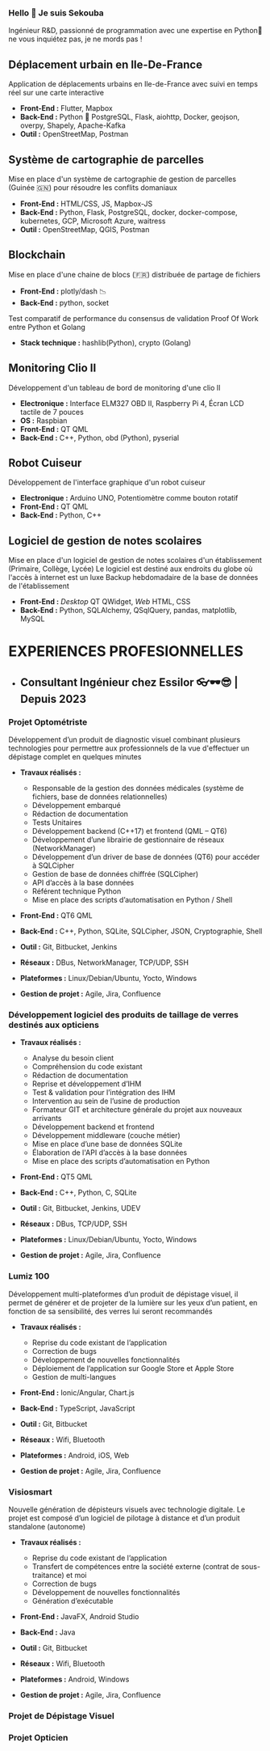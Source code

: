 ### Hello 👋 Je suis Sekouba

Ingénieur R&D, passionné de programmation avec une expertise en Python🐍 ne vous inquiétez pas, je ne mords pas !

## Déplacement urbain en Ile-De-France

Application de déplacements urbains en Ile-de-France avec suivi en temps réel sur une carte interactive
- **Front-End :** Flutter, Mapbox
- **Back-End :** Python 🐍 PostgreSQL, Flask, aiohttp, Docker, geojson, overpy, Shapely, Apache-Kafka
- **Outil :** OpenStreetMap, Postman

##  Système de cartographie de parcelles

Mise en place d'un système de cartographie de gestion de parcelles (Guinée 🇬🇳) pour résoudre les conflits domaniaux
- **Front-End :** HTML/CSS, JS, Mapbox-JS
- **Back-End :** Python, Flask, PostgreSQL, docker, docker-compose, kubernetes, GCP, Microsoft Azure, waitress
- **Outil :** OpenStreetMap, QGIS, Postman

##  Blockchain

Mise en place d'une chaine de blocs (🇫🇷) distribuée de partage de fichiers
- **Front-End :** plotly/dash 📉
- **Back-End :** python, socket

Test comparatif de performance du consensus de validation Proof Of Work entre Python et Golang
- **Stack technique :** hashlib(Python), crypto (Golang)

## Monitoring Clio II

Développement d'un tableau de bord de monitoring d'une clio II

- **Electronique :** Interface ELM327 OBD II, Raspberry Pi 4, Écran LCD tactile de 7 pouces
- **OS :** Raspbian
- **Front-End :** QT QML
- **Back-End :** C++, Python, obd (Python), pyserial

## Robot Cuiseur

Développement de l'interface graphique d'un robot cuiseur

- **Electronique :** Arduino UNO, Potentiomètre comme bouton rotatif
- **Front-End :** QT QML
- **Back-End :** Python, C++

## Logiciel de gestion de notes scolaires

Mise en place d'un logiciel de gestion de notes scolaires d'un établissement (Primaire, Collège, Lycée)
Le logiciel est destiné aux endroits du globe où l'accès à internet est un luxe
Backup hebdomadaire de la base de données de l'établissement

- **Front-End :** *Desktop* QT QWidget, *Web* HTML, CSS
- **Back-End :** Python, SQLAlchemy, QSqlQuery, pandas, matplotlib, MySQL

# EXPERIENCES PROFESIONNELLES

- ## Consultant Ingénieur chez Essilor 👓🕶️😎 | Depuis 2023

### Projet Optométriste

Développement d’un produit de diagnostic visuel combinant plusieurs technologies pour permettre aux professionnels de la vue d'effectuer un dépistage complet en quelques minutes

- **Travaux réalisés :**
    - Responsable de la gestion des données médicales (système de fichiers, base de données relationnelles)
    - Développement embarqué
    - Rédaction de documentation
    - Tests Unitaires
    - Développement backend (C++17) et frontend (QML – QT6)
    - Développement d’une librairie de gestionnaire de réseaux (NetworkManager)
    - Développement d’un driver de base de données (QT6) pour accéder à SQLCipher
    - Gestion de base de données chiffrée (SQLCipher)
    - API d’accès à la base données
    - Référent technique Python
    - Mise en place des scripts d’automatisation en Python / Shell

- **Front-End :** QT6 QML
- **Back-End :** C++, Python, SQLite, SQLCipher, JSON, Cryptographie, Shell
- **Outil :** Git, Bitbucket, Jenkins
- **Réseaux :** DBus, NetworkManager, TCP/UDP, SSH
- **Plateformes :** Linux/Debian/Ubuntu, Yocto, Windows
- **Gestion de projet :** Agile, Jira, Confluence

### Développement logiciel des produits de taillage de verres destinés aux opticiens

- **Travaux réalisés :**
    - Analyse du besoin client
    - Compréhension du code existant
    - Rédaction de documentation
    - Reprise et développement d’IHM
    - Test & validation pour l’intégration des IHM
    - Intervention au sein de l’usine de production
    - Formateur GIT et architecture générale du projet aux nouveaux arrivants
    - Développement backend et frontend
    - Développement middleware (couche métier)
    - Mise en place d’une base de données SQLite
    - Élaboration de l'API d’accès à la base données
    - Mise en place des scripts d’automatisation en Python

- **Front-End :** QT5 QML
- **Back-End :** C++, Python, C, SQLite
- **Outil :** Git, Bitbucket, Jenkins, UDEV
- **Réseaux :** DBus, TCP/UDP, SSH
- **Plateformes :** Linux/Debian/Ubuntu, Yocto, Windows
- **Gestion de projet :** Agile, Jira, Confluence


### Lumiz 100

Développement multi-plateformes d’un produit de dépistage visuel, il permet de générer et de projeter de la lumière sur les yeux d’un patient, en fonction de sa sensibilité, des verres lui seront recommandés

- **Travaux réalisés :**
    - Reprise du code existant de l’application
    - Correction de bugs
    - Développement de nouvelles fonctionnalités
    - Déploiement de l’application sur Google Store et Apple Store
    - Gestion de multi-langues

- **Front-End :** Ionic/Angular, Chart.js
- **Back-End :** TypeScript, JavaScript
- **Outil :** Git, Bitbucket
- **Réseaux :** Wifi, Bluetooth
- **Plateformes :** Android, iOS, Web
- **Gestion de projet :** Agile, Jira, Confluence
 
### Visiosmart

Nouvelle génération de dépisteurs visuels avec technologie digitale. Le projet est composé d’un logiciel de pilotage à distance et d’un produit standalone (autonome)

- **Travaux réalisés :**
    - Reprise du code existant de l’application
    - Transfert de compétences entre la société externe (contrat de sous-traitance) et moi
    - Correction de bugs
    - Développement de nouvelles fonctionnalités
    - Génération d’exécutable

- **Front-End :** JavaFX, Android Studio
- **Back-End :** Java
- **Outil :** Git, Bitbucket
- **Réseaux :** Wifi, Bluetooth
- **Plateformes :** Android, Windows
- **Gestion de projet :** Agile, Jira, Confluence

### Projet de Dépistage Visuel

### Projet Opticien
<!--
**doumbis224/doumbis224** is a ✨ _special_ ✨ repository because its `README.md` (this file) appears on your GitHub profile.

Here are some ideas to get you started:

- 🔭 I’m currently working on ...
- 🌱 I’m currently learning ...
- 👯 I’m looking to collaborate on ...
- 🤔 I’m looking for help with ...
- 💬 Ask me about ...
- 📫 How to reach me: ...
- 😄 Pronouns: ...
- ⚡ Fun fact: ...
-->
